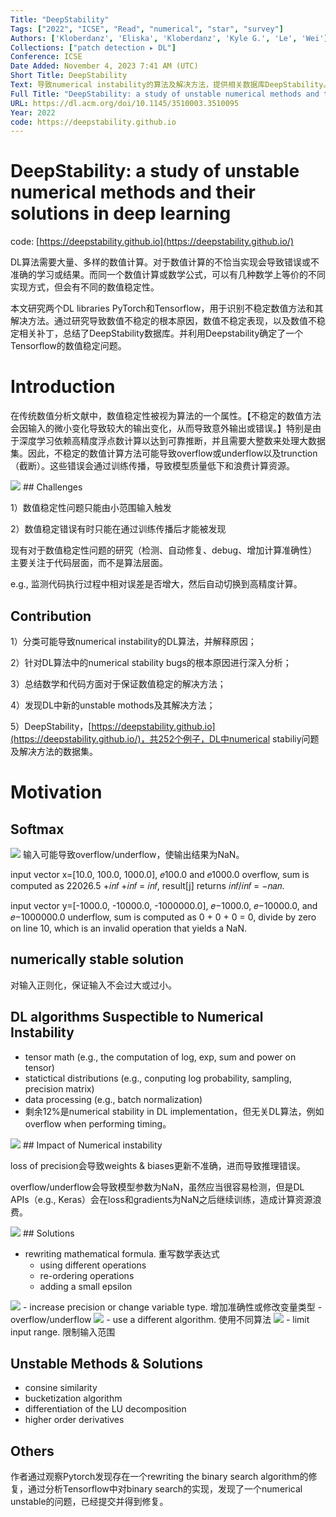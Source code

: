 ```yaml
---
Title: "DeepStability"
Tags: ["2022", "ICSE", "Read", "numerical", "star", "survey"]
Authors: ['Kloberdanz', 'Eliska', 'Kloberdanz', 'Kyle G.', 'Le', 'Wei']
Collections: ["patch detection ▸ DL"]
Conference: ICSE
Date Added: November 4, 2023 7:41 AM (UTC)
Short Title: DeepStability
Text: 导致numerical instability的算法及解决方法，提供相关数据库DeepStability。
Full Title: "DeepStability: a study of unstable numerical methods and their solutions in deep learning"
URL: https://dl.acm.org/doi/10.1145/3510003.3510095
Year: 2022
code: https://deepstability.github.io
---
```

# DeepStability: a study of unstable numerical methods and their solutions in deep learning

code: [https://deepstability.github.io](https://deepstability.github.io/)

DL算法需要大量、多样的数值计算。对于数值计算的不恰当实现会导致错误或不准确的学习或结果。而同一个数值计算或数学公式，可以有几种数学上等价的不同实现方式，但会有不同的数值稳定性。

本文研究两个DL libraries PyTorch和Tensorflow，用于识别不稳定数值方法和其解决方法。通过研究导致数值不稳定的根本原因，数值不稳定表现，以及数值不稳定相关补丁，总结了DeepStability数据库。并利用Deepstability确定了一个Tensorflow的数值稳定问题。

# Introduction

在传统数值分析文献中，数值稳定性被视为算法的一个属性。【不稳定的数值方法会因输入的微小变化导致较大的输出变化，从而导致意外输出或错误。】特别是由于深度学习依赖高精度浮点数计算以达到可靠推断，并且需要大整数来处理大数据集。因此，不稳定的数值计算方法可能导致overflow或underflow以及trunction（截断）。这些错误会通过训练传播，导致模型质量低下和浪费计算资源。

<img src="/DeepStability/Untitled.png" className="img"/>
## Challenges

1）数值稳定性问题只能由小范围输入触发

2）数值稳定错误有时只能在通过训练传播后才能被发现

现有对于数值稳定性问题的研究（检测、自动修复、debug、增加计算准确性）主要关注于代码层面，而不是算法层面。

e.g., 监测代码执行过程中相对误差是否增大，然后自动切换到高精度计算。

## Contribution

1）分类可能导致numerical instability的DL算法，并解释原因；

2）针对DL算法中的numerical stability bugs的根本原因进行深入分析；

3）总结数学和代码方面对于保证数值稳定的解决方法；

4）发现DL中新的unstable mothods及其解决方法；

5）DeepStability，[https://deepstability.github.io](https://deepstability.github.io/)，共252个例子，DL中numerical stabiliy问题及解决方法的数据集。

# Motivation

## Softmax

<img src="/DeepStability/Untitled%201.png" className="img"/>
输入可能导致overflow/underflow，使输出结果为NaN。

input vector x=[10.0, 100.0, 1000.0], 𝑒100.0 and 𝑒1000.0 overflow, sum is computed as 22026.5 +𝑖𝑛𝑓 +𝑖𝑛𝑓 = 𝑖𝑛𝑓, result[j] returns 𝑖𝑛𝑓/𝑖𝑛𝑓 = −𝑛𝑎𝑛.

input vector y=[-1000.0, -10000.0, -1000000.0], 𝑒−1000.0, 𝑒−10000.0, and 𝑒−1000000.0 underflow, sum is computed as 0 + 0 + 0 = 0, divide by zero on line 10, which is an invalid operation that yields a NaN.

## numerically stable solution

对输入正则化，保证输入不会过大或过小。

## DL algorithms Suspectible to Numerical Instability

- tensor math (e.g., the computation of log, exp, sum and power on tensor)
- statictical distributions (e.g., conputing log probability, sampling, precision matrix)
- data processing (e.g., batch normalization)
- 剩余12%是numerical stability in DL implementation，但无关DL算法，例如overflow when performing timing。

<img src="/DeepStability/Untitled%202.png" className="img"/>
## Impact of Numerical instability

loss of precision会导致weights & biases更新不准确，进而导致推理错误。

overflow/underflow会导致模型参数为NaN，虽然应当很容易检测，但是DL APIs（e.g., Keras）会在loss和gradients为NaN之后继续训练，造成计算资源浪费。

<img src="/DeepStability/Untitled%203.png" className="img"/>
## Solutions

- rewriting mathematical formula. 重写数学表达式
    - using different operations
    - re-ordering operations
    - adding a small epsilon

<img src="/DeepStability/Untitled%204.png" className="img"/>
- increase precision or change variable type. 增加准确性或修改变量类型
    - overflow/underflow
        
<img src="/DeepStability/Untitled%205.png" className="img"/>        
- use a different algorithm. 使用不同算法
    
<img src="/DeepStability/Untitled%206.png" className="img"/>    
- limit input range. 限制输入范围

## Unstable Methods & Solutions

- consine similarity
- bucketization algorithm
- differentiation of the LU decomposition
- higher order derivatives

## Others

作者通过观察Pytorch发现存在一个rewriting the binary search algorithm的修复，通过分析Tensorflow中对binary search的实现，发现了一个numerical unstable的问题，已经提交并得到修复。